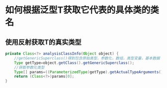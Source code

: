 # 如何根据泛型T获取它代表的具体类的类名



## 使用反射获取T的真实类型

```java
private Class<?> analysisClassInfo(Object object) {
    //getGenericSuperclass()得到包含原始类型，参数化，数组，类型变量，基本数据
    Type getType=object.getClass().getGenericSuperclass();
    //获取参数化类型
    Type[] params=((ParameterizedType)getType).getActualTypeArguments();
    return (Class<?>)params[0];
}
```

